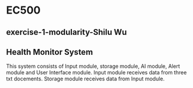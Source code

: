 # EC500

## exercise-1-modularity-Shilu Wu

## Health Monitor System
This system consists of Input module, storage module, AI module, Alert module and User Interface module.
Input module receives data from three txt docements. Storage module receives data from Input module.
